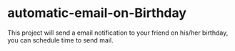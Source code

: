 # automatic-email-on-Birthday
This project will send a email notification to your friend on his/her birthday, you can schedule time to send mail.
